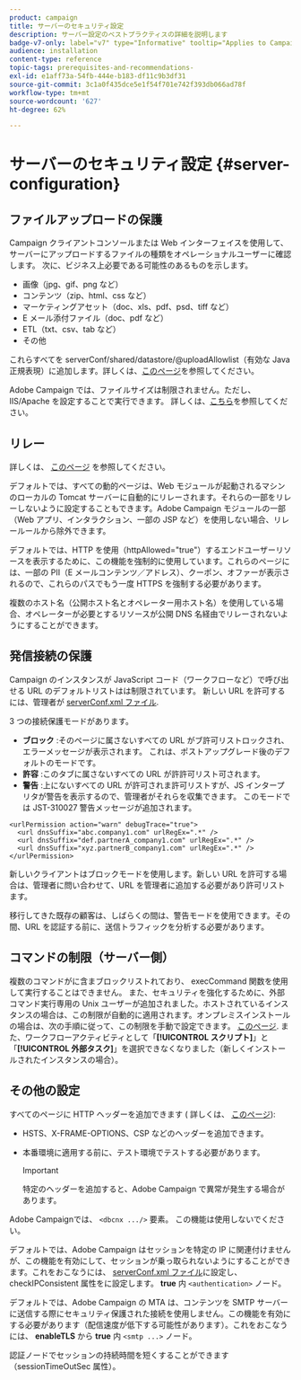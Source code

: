 ```yaml
---
product: campaign
title: サーバーのセキュリティ設定
description: サーバー設定のベストプラクティスの詳細を説明します
badge-v7-only: label="v7" type="Informative" tooltip="Applies to Campaign Classic v7 only"
audience: installation
content-type: reference
topic-tags: prerequisites-and-recommendations-
exl-id: e1aff73a-54fb-444e-b183-df11c9b3df31
source-git-commit: 3c1a0f435dce5e1f54f701e742f393db066ad78f
workflow-type: tm+mt
source-wordcount: '627'
ht-degree: 62%

---
```


# サーバーのセキュリティ設定 {#server-configuration}

## ファイルアップロードの保護

Campaign クライアントコンソールまたは Web インターフェイスを使用して、サーバーにアップロードするファイルの種類をオペレーショナルユーザーに確認します。 次に、ビジネス上必要である可能性のあるものを示します。

* 画像（jpg、gif、png など）
* コンテンツ（zip、html、css など）
* マーケティングアセット（doc、xls、pdf、psd、tiff など）
* E メール添付ファイル（doc、pdf など）
* ETL（txt、csv、tab など）
* その他

これらすべてを serverConf/shared/datastore/@uploadAllowlist（有効な Java 正規表現）に追加します。詳しくは、[このページ](../../installation/using/file-res-management.md)を参照してください。

Adobe Campaign では、ファイルサイズは制限されません。ただし、IIS/Apache を設定することで実行できます。 詳しくは、[こちら](../../installation/using/web-server-configuration.md)を参照してください。

## リレー

詳しくは、 [このページ](../../installation/using/configuring-campaign-server.md#dynamic-page-security-and-relays) を参照してください。

デフォルトでは、すべての動的ページは、Web モジュールが起動されるマシンのローカルの Tomcat サーバーに自動的にリレーされます。それらの一部をリレーしないように設定することもできます。Adobe Campaign モジュールの一部（Web アプリ、インタラクション、一部の JSP など）を使用しない場合、リレールールから除外できます。

デフォルトでは、HTTP を使用（httpAllowed=&quot;true&quot;）するエンドユーザーリソースを表示するために、この機能を強制的に使用しています。これらのページには、一部の PII（E メールコンテンツ／アドレス）、クーポン、オファーが表示されるので、これらのパスでもう一度 HTTPS を強制する必要があります。

複数のホスト名（公開ホスト名とオペレーター用ホスト名）を使用している場合、オペレーターが必要とするリソースが公開 DNS 名経由でリレーされないようにすることができます。

## 発信接続の保護

Campaign のインスタンスが JavaScript コード（ワークフローなど）で呼び出せる URL のデフォルトリストはは制限されています。 新しい URL を許可するには、管理者が [serverConf.xml ファイル](../../installation/using/the-server-configuration-file.md).

3 つの接続保護モードがあります。

* **ブロック** :そのページに属さないすべての URL がブ許可リストロックされ、エラーメッセージが表示されます。 これは、ポストアップグレード後のデフォルトのモードです。
* **許容** :このタブに属さないすべての URL が許許可リスト可されます。
* **警告** :上にないすべての URL が許可されま許可リストすが、JS インタープリタが警告を表示するので、管理者がそれらを収集できます。 このモードでは JST-310027 警告メッセージが追加されます。

```
<urlPermission action="warn" debugTrace="true">
  <url dnsSuffix="abc.company1.com" urlRegEx=".*" />
  <url dnsSuffix="def.partnerA_company1.com" urlRegEx=".*" />
  <url dnsSuffix="xyz.partnerB_company1.com" urlRegEx=".*" />
</urlPermission>
```

新しいクライアントはブロックモードを使用します。新しい URL を許可する場合は、管理者に問い合わせて、URL を管理者に追加する必要があり許可リストます。

移行してきた既存の顧客は、しばらくの間は、警告モードを使用できます。その間、URL を認証する前に、送信トラフィックを分析する必要があります。

## コマンドの制限（サーバー側）

複数のコマンドがに含まブロックリストれており、 execCommand 関数を使用して実行することはできません。 また、セキュリティを強化するために、外部コマンド実行専用の Unix ユーザーが追加されました。ホストされているインスタンスの場合は、この制限が自動的に適用されます。オンプレミスインストールの場合は、次の手順に従って、この制限を手動で設定できます。 [このページ](../../installation/using/configuring-campaign-server.md#restricting-authorized-external-commands). また、ワークフローアクティビティとして「**[!UICONTROL スクリプト]**」と「**[!UICONTROL 外部タスク]**」を選択できなくなりました（新しくインストールされたインスタンスの場合）。

## その他の設定

すべてのページに HTTP ヘッダーを追加できます ( 詳しくは、 [このページ](../../installation/using/configuring-campaign-server.md#restricting-authorized-external-commands)):

* HSTS、X-FRAME-OPTIONS、CSP などのヘッダーを追加できます。
* 本番環境に適用する前に、テスト環境でテストする必要があります。

  >[!IMPORTANT]
  >
  >特定のヘッダーを追加すると、Adobe Campaign で異常が発生する場合があります。

Adobe Campaignでは、 `<dbcnx .../>` 要素。 この機能は使用しないでください。

デフォルトでは、Adobe Campaign はセッションを特定の IP に関連付けませんが、この機能を有効にして、セッションが乗っ取られないようにすることができます。これをおこなうには、 [serverConf.xml ファイル](../../installation/using/the-server-configuration-file.md)に設定し、checkIPConsistent 属性をに設定します。 **true** 内 `<authentication>` ノード。

デフォルトでは、Adobe Campaign の MTA は、コンテンツを SMTP サーバーに送信する際にセキュリティ保護された接続を使用しません。この機能を有効にする必要があります（配信速度が低下する可能性があります）。これをおこなうには、 **enableTLS** から **true** 内 `<smtp ...>` ノード。

認証ノードでセッションの持続時間を短くすることができます（sessionTimeOutSec 属性）。

